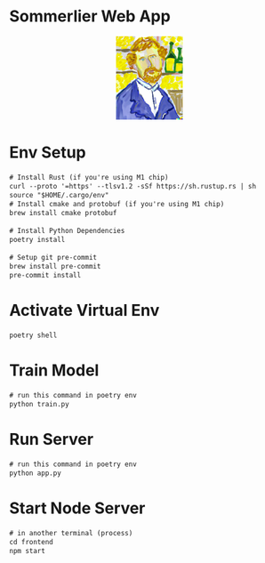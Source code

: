 # Sommerlier Web App

<p align="center">
  <img height="150" src="img/avatar.jpg">
</p>

# Env Setup

```
# Install Rust (if you're using M1 chip)
curl --proto '=https' --tlsv1.2 -sSf https://sh.rustup.rs | sh
source "$HOME/.cargo/env"
# Install cmake and protobuf (if you're using M1 chip)
brew install cmake protobuf

# Install Python Dependencies
poetry install

# Setup git pre-commit
brew install pre-commit
pre-commit install
```

# Activate Virtual Env

```
poetry shell
```

# Train Model

```
# run this command in poetry env
python train.py
```

# Run Server

```
# run this command in poetry env
python app.py
```

# Start Node Server

```
# in another terminal (process)
cd frontend
npm start
```

